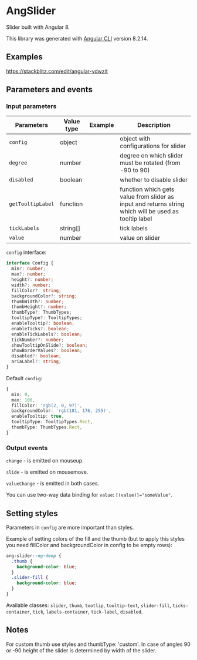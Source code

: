 # AngSlider

Slider built with Angular 8.

This library was generated with [Angular CLI](https://github.com/angular/angular-cli) version 8.2.14.


## Examples

https://stackblitz.com/edit/angular-vdwzit


## Parameters and events

### Input parameters


| Parameters    | Value type  | Example           | Description
| ------------- | ----------- | ----------------- | -------
| `config`      | object      |                   | object with configurations for slider
| `degree`      | number      |                   | degree on which slider must be rotated (from -90 to 90)
| `disabled`    | boolean     |                   | whether to disable slider
| `getTooltipLabel` | function|                   | function which gets value from slider as input and returns string which will be used as tooltip label
| `tickLabels`  | string[]    |                   | tick labels
| `value`       | number      |                   | value on slider

`config` interface: 
```typescript
interface Config {
  min?: number;
  max?: number;
  height?: number;
  width?: number;
  fillColor?: string;
  backgroundColor?: string;
  thumbWidth?: number;
  thumbHeight?: number;
  thumbType?: ThumbTypes;
  tooltipType?: TooltipTypes;
  enableTooltip?: boolean;
  enableTicks?: boolean;
  enableTickLabels?: boolean;
  tickNumber?: number;
  showTooltipOnSlide?: boolean;
  showBorderValues?: boolean;
  disabled?: boolean;
  ariaLabel?: string;
}
```

Default `config`:
```typescript
{
  min: 0,
  max: 100,
  fillColor: 'rgb(2, 0, 97)',
  backgroundColor: 'rgb(181, 176, 255)',
  enableTooltip: true,
  tooltipType: TooltipTypes.Rect,
  thumbType: ThumbTypes.Rect,
}
```

### Output events

`change` - is emitted on mouseup.

`slide` - is emitted on mousemove.

`valueChange` - is emitted in both cases.

You can use two-way data binding for `value`: `[(value)]="someValue"`.


## Setting styles

Parameters in `config` are more important than styles.

Example of setting colors of the fill and the thumb (but to apply this styles you need fillColor and backgroundColor in config to be empty rows):
```scss
ang-slider::ng-deep {
  .thumb {
    background-color: blue;
  }
  .slider-fill {
    background-color: blue;
  }
}
```

Available classes: `slider`, `thumb`, `tootlip`, `tooltip-text`, `slider-fill`, `ticks-container`, `tick`, `labels-container`, `tick-label`, `disabled`.

## Notes

For custom thumb use styles and thumbType: 'custom'.
In case of angles 90 or -90 height of the slider is determined by width of the slider.
